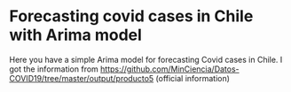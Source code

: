 # Forecasting covid cases in Chile with Arima model

Here you have a simple Arima model for forecasting Covid cases in Chile. 
I got the information from https://github.com/MinCiencia/Datos-COVID19/tree/master/output/producto5 (official information)


